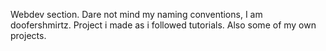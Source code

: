 Webdev section.
Dare not mind my naming conventions, I am doofershmirtz.
Project i made as i followed tutorials.
Also some of my own projects.
